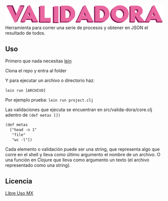 ![dora](https://raw.githubusercontent.com/fractalLabs/valida-dora/master/resources/validadora.png)
Herramienta para correr una serie de procesos y obtener en JSON el resultado de todos.

## Uso

Primero que nada necesitas [lein](http://leiningen.org)

Clona el repo y entra al folder

Y para ejecutar un archivo o directorio haz:

`lein run [ARCHIVO]`

Por ejemplo prueba:
`lein run project.clj`

Las validaciones que ejecuta se encuentran en src/valida-dora/core.clj adentro de `(def metas [])`

```
(def metas
  ["head -n 1"
   "file"
   "wc -l"])
```

Cada elemento o validación puede ser una string, que representa algo que corre en el shell y lleva como último argumento el nombre de un archivo.
O una función en Clojure que lleva como argumento un texto (el archivo representado como una string).

## Licencia
[Libre Uso MX](http://datos.gob.mx/libreusomx)
